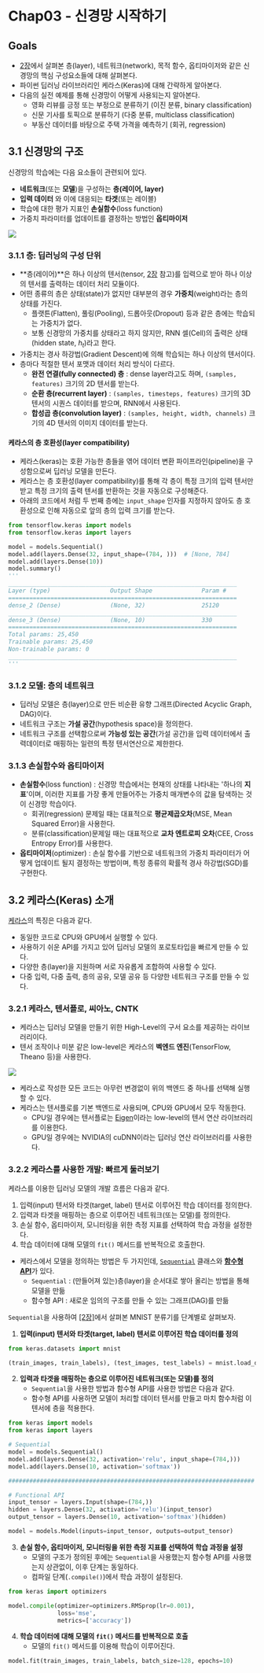 # Chap03 - 신경망 시작하기



## Goals

- [2장](https://github.com/ExcelsiorCJH/Deep-Learning-with-Python/blob/master/Chap02-mathematical_building_blocks_of_neural_networks/Chap02-mathematical_building_blocks_of_neural_networks.ipynb)에서 살펴본 층(layer), 네트워크(network), 목적 함수, 옵티마이저와 같은 신경망의 핵심 구성요소들에 대해 살펴본다.
- 파이썬 딥러닝 라이브러리인 케라스(Keras)에 대해 간략하게 알아본다.
- 다음의 실전 예제를 통해 신경망이 어떻게 사용되는지 알아본다.
  - 영화 리뷰를 긍정 또는 부정으로 분류하기 (이진 분류, binary classification)
  - 신문 기사를 토픽으로 분류하기 (다중 분류, multiclass classification)
  - 부동산 데이터를 바탕으로 주택 가격을 예측하기 (회귀, regression)



## 3.1 신경망의 구조

신경망의 학습에는 다음 요소들이 관련되어 있다.

- **네트워크**(또는 **모델**)을 구성하는 **층(레이어, layer)**
- **입력 데이터** 와 이에 대응되는 **타겟**(또는 레이블)
- 학습에 대한 평가 지표인 **손실함수**(loss function)
- 가중치 파라미터를 업데이트를 결정하는 방법인 **옵티마이저**



![](./images/network.PNG)





### 3.1.1 층: 딥러닝의 구성 단위

- **층(레이어)**은 하나 이상의 텐서(tensor, [2장](https://github.com/ExcelsiorCJH/Deep-Learning-with-Python/blob/master/Chap02-mathematical_building_blocks_of_neural_networks/Chap02-mathematical_building_blocks_of_neural_networks.ipynb) 참고)를 입력으로 받아 하나 이상의 텐서를 출력하는 데이터 처리 모듈이다.
- 어떤 종류의 층은 상태(state)가 없지만 대부분의 경우 **가중치**(weight)라는 층의 상태를 가진다.
  - 플랫튼(Flatten), 풀링(Pooling), 드롭아웃(Dropout) 등과 같은 층에는 학습되는 가중치가 없다.
  - 보통 신경망의 가중치를 상태라고 하지 않지만, RNN 셀(Cell)의 출력은 상태(hidden state, $h_t$)라고 한다.
- 가중치는 경사 하강법(Gradient Descent)에 의해 학습되는 하나 이상의 텐서이다.
- 층마다 적절한 텐서 포맷과 데이터 처리 방식이 다르다.
  - **완전 연결(fully connected) 층** : dense layer라고도 하며, `(samples, features)` 크기의 2D 텐서를 받는다.
  - **순환 층(recurrent layer)** : `(samples, timesteps, features)` 크기의 3D 텐서의 시퀀스 데이터를 받으며, RNN에서 사용된다.
  - **합성곱 층(convolution layer)** : `(samples, height, width, channels)` 크기의 4D 텐서의 이미지 데이터를 받는다.



#### 케라스의 층 호환성(layer compatibility)

- 케라스(keras)는 호환 가능한 층들을 엮어 데이터 변환 파이프라인(pipeline)을 구성함으로써 딥러닝 모델을 만든다.
- 케라스는 층 호환성(layer compatibility)를 통해 각 층이 특정 크기의 입력 텐서만 받고 특정 크기의 출력 텐서를 반환하는 것을 자동으로 구성해준다.
- 아래의 코드에서 처럼 두 번째 층에는 `input_shape` 인자를 지정하지 않아도 층 호환성으로 인해 자동으로 앞의 층의 입력 크기를 받는다. 

```python
from tensorflow.keras import models
from tensorflow.keras import layers

model = models.Sequential()
model.add(layers.Dense(32, input_shape=(784, )))  # [None, 784]
model.add(layers.Dense(10))
model.summary()
'''
_________________________________________________________________
Layer (type)                 Output Shape              Param #   
=================================================================
dense_2 (Dense)              (None, 32)                25120     
_________________________________________________________________
dense_3 (Dense)              (None, 10)                330       
=================================================================
Total params: 25,450
Trainable params: 25,450
Non-trainable params: 0
_________________________________________________________________
'''
```



### 3.1.2 모델: 층의 네트워크

- 딥러닝 모델은 층(layer)으로 만든 비순환 유향 그래프(Directed Acyclic Graph, DAG)이다.
- 네트워크 구조는 **가설 공간**(hypothesis space)을 정의한다. 
- 네트워크 구조를 선택함으로써 **가능성 있는 공간**(가설 공간)을 입력 데이터에서 출력데이터로 매핑하는 일련의 특정 텐서연산으로 제한한다.



### 3.1.3 손실함수와 옵티마이저

- **손실함수**(loss function) : 신경망 학습에서는 현재의 상태를 나타내는 '하나의 **지표**'이며, 이러한 지표를 가장 좋게 만들어주는 가중치 매개변수의 값을 탐색하는 것이 신경망 학습이다.
  - 회귀(regression) 문제일 때는 대표적으로 **평균제곱오차**(MSE, Mean Squared Error)을 사용한다.
  - 분류(classification)문제일 때는 대표적으로 **교차 엔트로피 오차**(CEE, Cross Entropy Error)를 사용한다.
- **옵티마이저**(optimizer) : 손실 함수를 기반으로 네트워크의 가중치 파라미터가 어떻게 업데이트 될지 결정하는 방법이며, 특정 종류의 확률적 경사 하강법(SGD)를 구현한다.





## 3.2 케라스(Keras) 소개

[케라스](https://keras.io)의 특징은 다음과 같다.

- 동일한 코드로 CPU와 GPU에서 실행할 수 있다.
- 사용하기 쉬운 API를 가지고 있어 딥러닝 모델의 포로토타입을 빠르게 만들 수 있다.
- 다양한 층(layer)을 지원하며 서로 자유롭게 조합하여 사용할 수 있다.
- 다중 입력, 다중 출력, 층의 공유, 모델 공유 등 다양한 네트워크 구조를 만들 수 있다.



### 3.2.1 케라스, 텐서플로, 씨아노, CNTK

- 케라스는 딥러닝 모델을 만들기 위한 High-Level의 구서 요소를 제공하는 라이브러리이다.
- 텐서 조작이나 미분 같은 low-level은 케라스의 **벡엔드 엔진**(TensorFlow, Theano 등)을 사용한다.

![](./images/keras.PNG)

- 케라스로 작성한 모든 코드는 아무런 변경없이 위의 백엔드 중 하나를 선택해 실행할 수 있다.
- 케라스는 텐서플로를 기본 백엔드로 사용되며, CPU와 GPU에서 모두 작동한다.
  - CPU일 경우에는 텐서플로는 [Eigen](http://eigen.tuxfamily.org)이라는 low-level의 텐서 연산 라이브러리를 이용한다.
  - GPU일 경우에는 NVIDIA의 cuDNN이라는 딥러닝 연산 라이브러리를 사용한다.



### 3.2.2 케라스를 사용한 개발: 빠르게 둘러보기

케라스를 이용한 딥러닝 모델의 개발 흐름은 다음과 같다.

1. 입력(input) 텐서와 타겟(target, label) 텐서로 이루어진 학습 데이터를 정의한다.
2. 입력과 타겟을 매핑하는 층으로 이루어진 네트워크(또는 모델)를 정의한다.
3. 손실 함수, 옵티마이저, 모니터링을 위한 측정 지표를 선택하여 학습 과정을 설정한다.
4. 학습 데이터에 대해 모델의 `fit()` 메서드를 반복적으로 호출한다.



- 케라스에서 모델을 정의하는 방법은 두 가지인데, [`Sequential`](https://keras.io/models/sequential/) 클래스와 [**함수형 API**](https://keras.io/getting-started/functional-api-guide/)가 있다.
  - `Sequential` : (만들어져 있는)층(layer)을 순서대로 쌓아 올리는 방법을 통해 모델을 만듦
  - 함수형 API : 새로운 임의의 구조를 만들 수 있는 그래프(DAG)를 만듦



`Sequential`을 사용하여 [[2장]](https://github.com/ExcelsiorCJH/Deep-Learning-with-Python/blob/master/Chap02-mathematical_building_blocks_of_neural_networks/Chap02-mathematical_building_blocks_of_neural_networks.ipynb)에서 살펴본 MNIST 분류기를 단계별로 살펴보자.



1. **입력(input) 텐서와 타겟(target, label) 텐서로 이루어진 학습 데이터를 정의**

```python
from keras.datasets import mnist

(train_images, train_labels), (test_images, test_labels) = mnist.load_data()
```



2. **입력과 타겟을 매핑하는 층으로 이루어진 네트워크(또는 모델)를 정의**
   - `Sequential`을 사용한 방법과 함수형 API를 사용한 방법은 다음과 같다.
   - 함수형 API를 사용하면 모델이 처리할 데이터 텐서를 만들고 마치 함수처럼 이 텐서에 층을 적용한다.

```python
from keras import models
from keras import layers

# Sequential
model = models.Sequential()
model.add(layers.Dense(32, activation='relu', input_shape=(784,)))
model.add(layers.Dense(10, activation='softmax'))

######################################################################

# Functional API
input_tensor = layers.Input(shape=(784,))
hidden = layers.Dense(32, activation='relu')(input_tensor)
output_tensor = layers.Dense(10, activation='softmax')(hidden)

model = models.Model(inputs=input_tensor, outputs=output_tensor)
```



3. **손실 함수, 옵티마이저, 모니터링을 위한 측정 지표를 선택하여 학습 과정을 설정**
   - 모델의 구조가 정의된 후에는 `Sequential`을 사용했는지 함수형 API를 사용했는지 상관없이, 이후 단계는 동일하다.
   - 컴파일 단계(`.compile()`)에서 학습 과정이 설정된다.

```python
from keras import optimizers

model.compile(optimizer=optimizers.RMSprop(lr=0.001),
              loss='mse',
              metrics=['accuracy'])
```



4. **학습 데이터에 대해 모델의 `fit()` 메서드를 반복적으로 호출**
   - 모델의 `fit()` 메서드를 이용해 학습이 이루어진다.

```python
model.fit(train_images, train_labels, batch_size=128, epochs=10)
```



